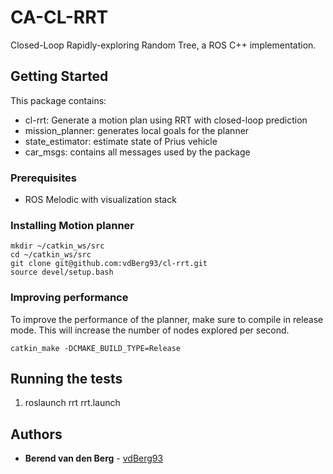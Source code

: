 # CA-CL-RRT
Closed-Loop Rapidly-exploring Random Tree, a ROS C++ implementation.

## Getting Started
This package contains:
* cl-rrt: Generate a motion plan using RRT with closed-loop prediction
* mission_planner: generates local goals for the planner
* state_estimator: estimate state of Prius vehicle
* car_msgs: contains all messages used by the package

### Prerequisites

* ROS Melodic with visualization stack

### Installing Motion planner

```
mkdir ~/catkin_ws/src
cd ~/catkin_ws/src
git clone git@github.com:vdBerg93/cl-rrt.git
source devel/setup.bash
```
### Improving performance
To improve the performance of the planner, make sure to compile in release mode.
This will increase the number of nodes explored per second.
```
catkin_make -DCMAKE_BUILD_TYPE=Release
```

## Running the tests
1. roslaunch rrt rrt.launch


## Authors

* **Berend van den Berg** - [vdBerg93](https://github.com/vdBerg93)

